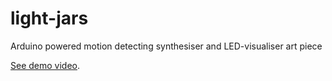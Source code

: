 # light-jars
Arduino powered motion detecting synthesiser and LED-visualiser art piece

[See demo video](https://www.youtube.com/watch?v=6bFzXJ2kLwM).
